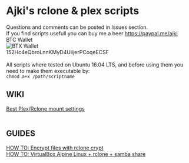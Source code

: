 # Ajki's rclone &amp; plex scripts 
Questions and comments can be posted in Issues section.<br>
If you find scripts usefull you can buy me a beer https://paypal.me/ajki<br>
BTC Wallet<br> 
![BTX Wallet](https://puu.sh/uyuTD/8122d4545b.png)<br>
152Hc4eQbroLnnKMyD4UiijerPCoqeECSF<br>
<br>
All scripts where tested on Ubuntu 16.04 LTS, and before using them you need to make them executable by:<br>
```chmod a+x /path/scriptname```
## WIKI
[Best Plex/Rclone mount settings](https://github.com/ajkis/scripts/wiki/best-plex-rclone-mount-settings)<br>
<br>

## GUIDES
[HOW TO: Encrypt files with rclone crypt](https://github.com/ajkis/scripts/issues/1)<br>
[HOW TO: VirtualBox Alpine Linux + rclone + samba share](https://github.com/ajkis/scripts/issues/2)
